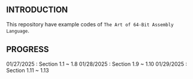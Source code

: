 ## INTRODUCTION
This repository have example codes of `The Art of 64-Bit Assembly Language`.

## PROGRESS
01/27/2025 : Section 1.1 ~ 1.8
01/28/2025 : Section 1.9 ~ 1.10
01/29/2025 : Section 1.11 ~ 1.13
